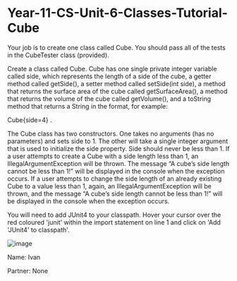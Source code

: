 # Year-11-CS-Unit-6-Classes-Tutorial-Cube

Your job is to create one class called Cube.
You should pass all of the tests in the CubeTester class (provided).

Create a class called Cube. Cube has one single private integer variable called side, which represents the length of a side of the cube, a getter method called getSide(), a setter method called setSide(int side), a method that returns the surface area of the cube called getSurfaceArea(), a method that returns the volume of the cube called getVolume(), and a toString method that returns a String in the format, for example:

Cube{side=4} .

The Cube class has two constructors. One takes no arguments (has no parameters) and sets side to 1. The other will take a single integer argument that is used to initialize the side property. Side should never be less than 1. If a user attempts to create a Cube with a side length less than 1, an IllegalArgumentException will be thrown. The message “A cube’s side length cannot be less than 1!” will be displayed in the console when the exception occurs. If a user attempts to change the side length of an already existing Cube to a value less than 1, again, an IllegalArgumentException will be thrown, and the message “A cube’s side length cannot be less than 1!” will be displayed in the console when the exception occurs. 

You will need to add JUnit4 to your classpath. Hover your cursor over the red coloured 'junit' within the import statement on line 1 and click on 'Add 'JUnit4' to classpath'.

![image](https://user-images.githubusercontent.com/57818506/211691173-8ca1e0dc-243b-46a9-8f1f-2383da09c169.png)

Name: Ivan

Partner: None
